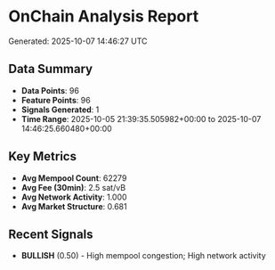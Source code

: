 # OnChain Analysis Report
Generated: 2025-10-07 14:46:27 UTC

## Data Summary
- **Data Points**: 96
- **Feature Points**: 96
- **Signals Generated**: 1
- **Time Range**: 2025-10-05 21:39:35.505982+00:00 to 2025-10-07 14:46:25.660480+00:00

## Key Metrics
- **Avg Mempool Count**: 62279
- **Avg Fee (30min)**: 2.5 sat/vB
- **Avg Network Activity**: 1.000
- **Avg Market Structure**: 0.681

## Recent Signals
- **BULLISH** (0.50) - High mempool congestion; High network activity
